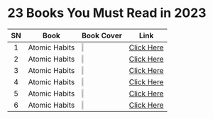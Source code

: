 # 23 Books You Must Read in 2023

| SN  | Book | Book Cover | Link |
| :---: | --- | ------------- | :---: |
|1 | Atomic Habits | <img src="https://github.com/psrana/23-Books-You-Must-Read-in-2023/assets/7460892/1bfd3c92-8304-4979-a7a2-9c99a24be947" width=20% height=20%> | <a href="https://www.youtube.com/shorts/9uOsB39DwGM"> Click Here</a> |
|2 | Atomic Habits | <img src="https://github.com/psrana/23-Books-You-Must-Read-in-2023/assets/7460892/1bfd3c92-8304-4979-a7a2-9c99a24be947" width=10% height=10%> | <a href="https://www.youtube.com/shorts/9uOsB39DwGM"> Click Here</a> |
|3 | Atomic Habits | <img src="https://github.com/psrana/23-Books-You-Must-Read-in-2023/assets/7460892/1bfd3c92-8304-4979-a7a2-9c99a24be947" width=10% height=10%> | <a href="https://www.youtube.com/shorts/9uOsB39DwGM"> Click Here</a> |
|4 | Atomic Habits | <img src="https://github.com/psrana/23-Books-You-Must-Read-in-2023/assets/7460892/1bfd3c92-8304-4979-a7a2-9c99a24be947" width=10% height=10%> | <a href="https://www.youtube.com/shorts/9uOsB39DwGM"> Click Here</a> |
|5 | Atomic Habits | <img src="https://github.com/psrana/23-Books-You-Must-Read-in-2023/assets/7460892/1bfd3c92-8304-4979-a7a2-9c99a24be947" width=10% height=10%> | <a href="https://www.youtube.com/shorts/9uOsB39DwGM"> Click Here</a> |
|6 | Atomic Habits | <img src="https://github.com/psrana/23-Books-You-Must-Read-in-2023/assets/7460892/1bfd3c92-8304-4979-a7a2-9c99a24be947" width=10% height=10%> | <a href="https://www.youtube.com/shorts/9uOsB39DwGM"> Click Here</a> |






